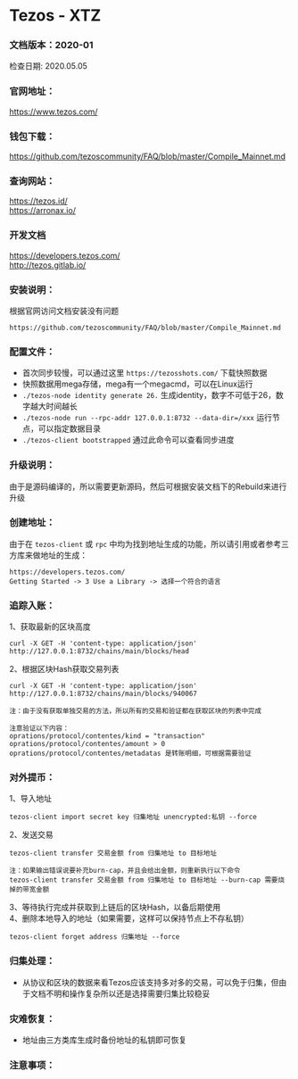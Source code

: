 # Tezos - XTZ

### 文档版本：2020-01
检查日期: 2020.05.05

### 官网地址：
https://www.tezos.com/

### 钱包下载：
https://github.com/tezoscommunity/FAQ/blob/master/Compile_Mainnet.md

### 查询网站：
https://tezos.id/ <br>
https://arronax.io/

### 开发文档
https://developers.tezos.com/  
http://tezos.gitlab.io/

### 安装说明：
根据官网访问文档安装没有问题
```
https://github.com/tezoscommunity/FAQ/blob/master/Compile_Mainnet.md
```

### 配置文件：
* 首次同步较慢，可以通过这里 `https://tezosshots.com/` 下载快照数据
* 快照数据用mega存储，mega有一个megacmd，可以在Linux运行
* `./tezos-node identity generate 26.` 生成identity，数字不可低于26，数字越大时间越长
* `./tezos-node run --rpc-addr 127.0.0.1:8732 --data-dir=/xxx` 运行节点，可以指定数据目录
* `./tezos-client bootstrapped` 通过此命令可以查看同步进度

### 升级说明：
由于是源码编译的，所以需要更新源码，然后可根据安装文档下的Rebuild来进行升级

### 创建地址：
由于在 `tezos-client` 或 `rpc` 中均为找到地址生成的功能，所以请引用或者参考三方库来做地址的生成：
```
https://developers.tezos.com/
Getting Started -> 3 Use a Library -> 选择一个符合的语言
```

### 追踪入账：
1、获取最新的区块高度
```
curl -X GET -H 'content-type: application/json' http://127.0.0.1:8732/chains/main/blocks/head 
```
2、根据区块Hash获取交易列表
```
curl -X GET -H 'content-type: application/json' http://127.0.0.1:8732/chains/main/blocks/940067 

注：由于没有获取单独交易的方法，所以所有的交易和验证都在获取区块的列表中完成

注意验证以下内容：
oprations/protocol/contentes/kind = "transaction"
oprations/protocol/contentes/amount > 0
oprations/protocol/contentes/metadatas 是转账明细，可根据需要验证
```

### 对外提币：
1、导入地址
```
tezos-client import secret key 归集地址 unencrypted:私钥 --force
```
2、发送交易
```
tezos-client transfer 交易金额 from 归集地址 to 目标地址

注：如果输出错误说要补充burn-cap，并且会给出金额，则重新执行以下命令
tezos-client transfer 交易金额 from 归集地址 to 目标地址 --burn-cap 需要烧掉的带宽金额
```
3、等待执行完成并获取到上链后的区块Hash，以备后期使用   
4、删除本地导入的地址（如果需要，这样可以保持节点上不存私钥）
```
tezos-client forget address 归集地址 --force
```

### 归集处理：
* 从协议和区块的数据来看Tezos应该支持多对多的交易，可以免于归集，但由于文档不明和操作复杂所以还是选择需要归集比较稳妥

### 灾难恢复：
* 地址由三方类库生成时备份地址的私钥即可恢复

### 注意事项：
